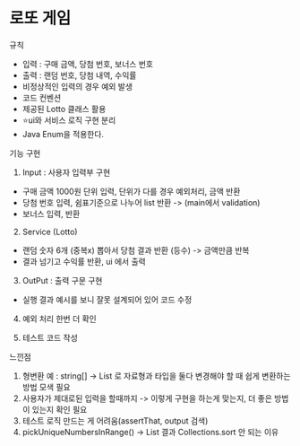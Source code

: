 # 로또 게임
규칙
- 입력 : 구매 금액, 당첨 번호, 보너스 번호
- 출력 : 랜덤 번호, 당첨 내역, 수익률 
- 비정상적인 입력의 경우 예외 발생 
- 코드 컨벤션
- 제공된 Lotto 클래스 활용 
- ⭐️ui와 서비스 로직 구현 분리 
- Java Enum을 적용한다.

기능 구현
1. Input : 사용자 입력부 구현
- 구매 금액 1000원 단위 입력, 단위가 다를 경우 예외처리, 금액 반환 
- 당첨 번호 입력, 쉼표기준으로 나누어 list 반환 -> (main에서 validation)
- 보너스 입력, 반환  

2. Service (Lotto)
- 랜덤 숫자 6개 (중복x) 뽑아서 당첨 결과 반환 (등수) -> 금액만큼 반복 
- 결과 넘기고 수익률 반환, ui 에서 출력

3. OutPut : 출력 구문 구현 

* 실행 결과 예시를 보니 잘못 설계되어 있어 코드 수정 

4. 예외 처리 한번 더 확인 

5. 테스트 코드 작성 

느낀점 
1. 형변환 예 : string[] -> List<Integer> 로 자료형과 타입을 둘다 변경해야 할 때 쉽게 변환하는 방법 모색 필요
2. 사용자가 제대로된 입력을 할때까지 -> 이렇게 구현을 하는게 맞는지, 더 좋은 방법이 있는지 확인 필요 
3. 테스트 로직 만드는 게 어려움(assertThat, output 검색)
4. pickUniqueNumbersInRange() -> List 결과 Collections.sort 안 되는 이유 


